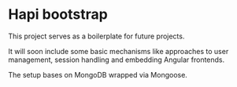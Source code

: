 # Hapi bootstrap
This project serves as a boilerplate for future projects. 

It will soon include some basic mechanisms like approaches to user management, session handling and embedding Angular frontends.

The setup bases on MongoDB wrapped via Mongoose.
